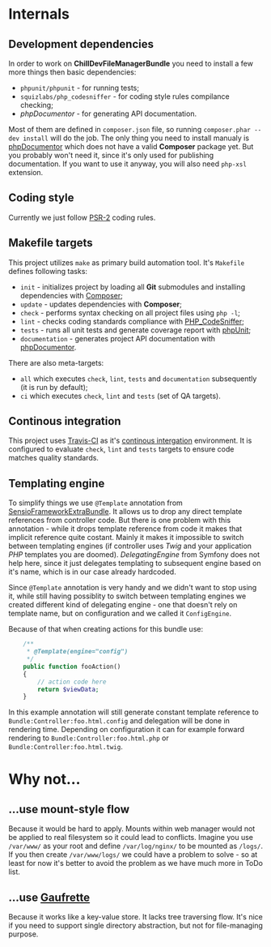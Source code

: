 <!---
# This file is part of the ChillDev FileManager bundle.
#
# @author Rafał Wrzeszcz <rafal.wrzeszcz@wrzasq.pl>
# @copyright 2012 © by Rafał Wrzeszcz - Wrzasq.pl.
# @version 0.0.1
# @since 0.0.1
# @package ChillDev\Bundle\FileManagerBundle
-->

# Internals

## Development dependencies

In order to work on **ChillDevFileManagerBundle** you need to install a few more things then basic dependencies:

-   `phpunit/phpunit` - for running tests;
-   `squizlabs/php_codesniffer` - for coding style rules compilance checking;
-   *phpDocumentor* - for generating API documentation.

Most of them are defined in `composer.json` file, so running `composer.phar --dev install` will do the job. The only thing you need to install manualy is [phpDocumentor](http://www.phpdoc.org/) which does not have a valid **Composer** package yet. But you probably won't need it, since it's only used for publishing documentation. If you want to use it anyway, you will also need `php-xsl` extension.

## Coding style

Currently we just follow [PSR-2](https://github.com/php-fig/fig-standards/blob/master/accepted/PSR-2-coding-style-guide.md) coding rules.

## Makefile targets

This project utilizes `make` as primary build automation tool. It's `Makefile` defines following tasks:

-   `init` - initializes project by loading all **Git** submodules and installing dependencies with [Composer](http://getcomposer.org/);
-   `update` - updates dependencies with **Composer**;
-   `check` - performs syntax checking on all project files using `php -l`;
-   `lint` - checks coding standards compliance with [PHP_CodeSniffer](https://github.com/squizlabs/PHP_CodeSniffer);
-   `tests` - runs all unit tests and generate coverage report with [phpUnit](http://www.phpunit.de/manual/current/en/index.html);
-   `documentation` - generates project API documentation with [phpDocumentor](http://www.phpdoc.org/).

There are also meta-targets:

-   `all` which executes `check`, `lint`, `tests` and `documentation` subsequently (it is run by default);
-   `ci` which executes `check`, `lint` and `tests` (set of QA targets).

## Continous integration

This project uses [Travis-CI](https://travis-ci.org/) as it's [continous intergation](https://travis-ci.org/chilloutdevelopment/ChillDevFileManagerBundle) environment. It is configured to evaluate `check`, `lint` and `tests` targets to ensure code matches quality standards.

## Templating engine

To simplify things we use `@Template` annotation from [SensioFrameworkExtraBundle](https://github.com/sensio/SensioFrameworkExtraBundle). It allows us to drop any direct template references from controller code. But there is one problem with this annotation - while it drops template reference from code it makes that implicit reference quite costant. Mainly it makes it impossible to switch between templating engines (if controller uses *Twig* and your application *PHP* templates you are doomed). *DelegatingEngine* from Symfony does not help here, since it just delegates templating to subsequent engine based on it's name, which is in our case already hardcoded.

Since `@Template` annotation is very handy and we didn't want to stop using it, while still having possiblity to switch between templating engines we created different kind of delegating engine - one that doesn't rely on template name, but on configuration and we called it `ConfigEngine`.

Because of that when creating actions for this bundle use:

```php
    /**
     * @Template(engine="config")
     */
    public function fooAction()
    {
        // action code here
        return $viewData;
    }
```

In this example annotation will still generate constant template reference to `Bundle:Controller:foo.html.config` and delegation will be done in rendering time. Depending on configuration it can for example forward rendering to `Bundle:Controller:foo.html.php` or `Bundle:Controller:foo.html.twig`.

# Why not…

## …use mount-style flow

Because it would be hard to apply. Mounts within web manager would not be applied to real filesystem so it could lead to conflicts. Imagine you use `/var/www/` as your root and define `/var/log/nginx/` to be mounted as `/logs/`. If you then create `/var/www/logs/` we could have a problem to solve - so at least for now it's better to avoid the problem as we have much more in ToDo list.

## …use [Gaufrette](https://github.com/KnpLabs/Gaufrette)

Because it works like a key-value store. It lacks tree traversing flow. It's nice if you need to support single directory abstraction, but not for file-managing purpose.
